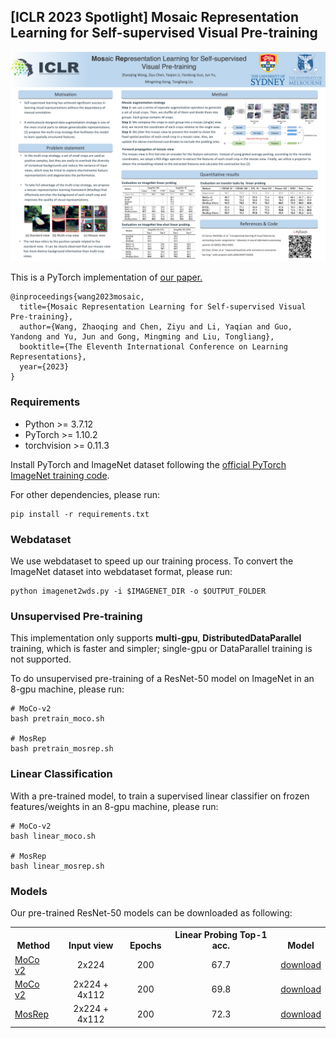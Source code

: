 ## [ICLR 2023 Spotlight] Mosaic Representation Learning for Self-supervised Visual Pre-training


<p align="center">
  <img src="fig/iclr-poster.png" width="600">
</p>

This is a PyTorch implementation of [our paper.](https://openreview.net/pdf?id=JAezPMehaUu)
```
@inproceedings{wang2023mosaic,
  title={Mosaic Representation Learning for Self-supervised Visual Pre-training},
  author={Wang, Zhaoqing and Chen, Ziyu and Li, Yaqian and Guo, Yandong and Yu, Jun and Gong, Mingming and Liu, Tongliang},
  booktitle={The Eleventh International Conference on Learning Representations},
  year={2023}
}
```


### Requirements

- Python >= 3.7.12
- PyTorch >= 1.10.2
- torchvision >= 0.11.3

Install PyTorch and ImageNet dataset following the [official PyTorch ImageNet training code](https://github.com/pytorch/examples/tree/master/imagenet).

For other dependencies, please run:
```
pip install -r requirements.txt
```

### Webdataset

We use webdataset to speed up our training process.
To convert the ImageNet dataset into webdataset format, please run:
```
python imagenet2wds.py -i $IMAGENET_DIR -o $OUTPUT_FOLDER
```


### Unsupervised Pre-training

This implementation only supports **multi-gpu**, **DistributedDataParallel** training, which is faster and simpler; single-gpu or DataParallel training is not supported.

To do unsupervised pre-training of a ResNet-50 model on ImageNet in an 8-gpu machine, please run:
```
# MoCo-v2
bash pretrain_moco.sh

# MosRep
bash pretrain_mosrep.sh
```

### Linear Classification

With a pre-trained model, to train a supervised linear classifier on frozen features/weights in an 8-gpu machine, please run:
```
# MoCo-v2
bash linear_moco.sh

# MosRep
bash linear_mosrep.sh
```

### Models

Our pre-trained ResNet-50 models can be downloaded as following:
<table><tbody>
<!-- START TABLE -->
<!-- TABLE HEADER -->
<th valign="bottom">Method</th>
<th valign="bottom">Input view</th>
<th valign="bottom">Epochs</th>
<th valign="bottom">Linear Probing Top-1 acc.</th>
<th valign="bottom">Model</th>
<!-- TABLE BODY -->
</tr>
<tr><td align="left"><a href="https://arxiv.org/abs/2003.04297">MoCo v2</a></td>
<td align="center">2x224 </td>
<td align="center">200</td>
<td align="center">67.7</td>
<td align="center"><a href="https://drive.google.com/file/d/1Nes3dxDvo0vmQ5uBuIuTJPfG1aX0kwan/view?usp=share_link">download</a></td>
</tr>

</tr>
<tr><td align="left"><a href="https://arxiv.org/abs/2003.04297">MoCo v2</a></td>
<td align="center">2x224 + 4x112 </td>
<td align="center">200</td>
<td align="center">69.8</td>
<td align="center"><a href="https://drive.google.com/file/d/1FhVT71MlNj0e2WCiYfzBeqSYecMwedTj/view?usp=share_link">download</a></td>
</tr>

</tr>
<tr><td align="left"><a href="https://openreview.net/pdf?id=JAezPMehaUu">MosRep</a></td>
<td align="center">2x224 + 4x112 </td>
<td align="center">200</td>
<td align="center">72.3</td>
<td align="center"><a href="https://drive.google.com/file/d/1Gs0qL5eUgOb-BhLIHd4Q50mMTKNjlo32/view?usp=share_link">download</a></td>
</tr>

</tbody></table>
